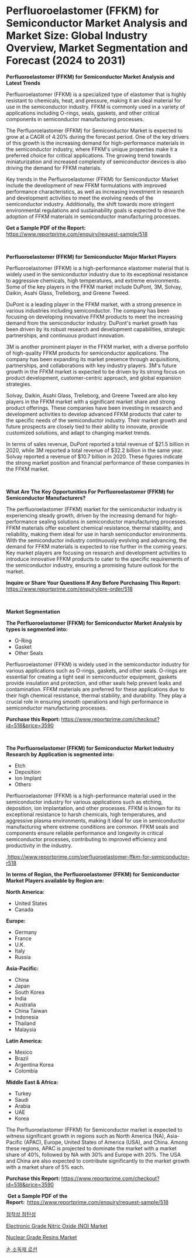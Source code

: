 <p><h1>Perfluoroelastomer (FFKM) for Semiconductor Market Analysis and Market Size: Global Industry Overview, Market Segmentation and Forecast (2024 to 2031)</h1></p><p><strong>Perfluoroelastomer (FFKM) for Semiconductor Market Analysis and Latest Trends</strong></p>
<p><p>Perfluoroelastomer (FFKM) is a specialized type of elastomer that is highly resistant to chemicals, heat, and pressure, making it an ideal material for use in the semiconductor industry. FFKM is commonly used in a variety of applications including O-rings, seals, gaskets, and other critical components in semiconductor manufacturing processes.</p><p>The Perfluoroelastomer (FFKM) for Semiconductor Market is expected to grow at a CAGR of 4.20% during the forecast period. One of the key drivers of this growth is the increasing demand for high-performance materials in the semiconductor industry, where FFKM's unique properties make it a preferred choice for critical applications. The growing trend towards miniaturization and increased complexity of semiconductor devices is also driving the demand for FFKM materials.</p><p>Key trends in the Perfluoroelastomer (FFKM) for Semiconductor Market include the development of new FFKM formulations with improved performance characteristics, as well as increasing investment in research and development activities to meet the evolving needs of the semiconductor industry. Additionally, the shift towards more stringent environmental regulations and sustainability goals is expected to drive the adoption of FFKM materials in semiconductor manufacturing processes.</p></p>
<p><strong>Get a Sample PDF of the Report:&nbsp;</strong> <a href="https://www.reportprime.com/enquiry/request-sample/518">https://www.reportprime.com/enquiry/request-sample/518</a></p>
<p>&nbsp;</p>
<p><strong>Perfluoroelastomer (FFKM) for Semiconductor Major Market Players</strong></p>
<p><p>Perfluoroelastomer (FFKM) is a high-performance elastomer material that is widely used in the semiconductor industry due to its exceptional resistance to aggressive chemicals, high temperatures, and extreme environments. Some of the key players in the FFKM market include DuPont, 3M, Solvay, Daikin, Asahi Glass, Trelleborg, and Greene Tweed.</p><p>DuPont is a leading player in the FFKM market, with a strong presence in various industries including semiconductor. The company has been focusing on developing innovative FFKM products to meet the increasing demand from the semiconductor industry. DuPont's market growth has been driven by its robust research and development capabilities, strategic partnerships, and continuous product innovation.</p><p>3M is another prominent player in the FFKM market, with a diverse portfolio of high-quality FFKM products for semiconductor applications. The company has been expanding its market presence through acquisitions, partnerships, and collaborations with key industry players. 3M's future growth in the FFKM market is expected to be driven by its strong focus on product development, customer-centric approach, and global expansion strategies.</p><p>Solvay, Daikin, Asahi Glass, Trelleborg, and Greene Tweed are also key players in the FFKM market with a significant market share and strong product offerings. These companies have been investing in research and development activities to develop advanced FFKM products that cater to the specific needs of the semiconductor industry. Their market growth and future prospects are closely tied to their ability to innovate, provide customized solutions, and adapt to changing market trends.</p><p>In terms of sales revenue, DuPont reported a total revenue of $21.5 billion in 2020, while 3M reported a total revenue of $32.2 billion in the same year. Solvay reported a revenue of $10.7 billion in 2020. These figures indicate the strong market position and financial performance of these companies in the FFKM market.</p></p>
<p>&nbsp;</p>
<p><strong>What Are The Key Opportunities For Perfluoroelastomer (FFKM) for Semiconductor Manufacturers?</strong></p>
<p><p>The perfluoroelastomer (FFKM) market for the semiconductor industry is experiencing steady growth, driven by the increasing demand for high-performance sealing solutions in semiconductor manufacturing processes. FFKM materials offer excellent chemical resistance, thermal stability, and reliability, making them ideal for use in harsh semiconductor environments. With the semiconductor industry continuously evolving and advancing, the demand for FFKM materials is expected to rise further in the coming years. Key market players are focusing on research and development activities to introduce innovative FFKM products to cater to the specific requirements of the semiconductor industry, ensuring a promising future outlook for the market.</p></p>
<p><strong>Inquire or Share Your Questions If Any Before Purchasing This Report:</strong> <a href="https://www.reportprime.com/enquiry/pre-order/518">https://www.reportprime.com/enquiry/pre-order/518</a></p>
<p>&nbsp;</p>
<p><strong>Market Segmentation</strong></p>
<p><strong>The Perfluoroelastomer (FFKM) for Semiconductor Market Analysis by types is segmented into:</strong></p>
<p><ul><li>O-Ring</li><li>Gasket</li><li>Other Seals</li></ul></p>
<p><p>Perfluoroelastomer (FFKM) is widely used in the semiconductor industry for various applications such as O-rings, gaskets, and other seals. O-rings are essential for creating a tight seal in semiconductor equipment, gaskets provide insulation and protection, and other seals help prevent leaks and contamination. FFKM materials are preferred for these applications due to their high chemical resistance, thermal stability, and durability. They play a crucial role in ensuring smooth operations and high performance in semiconductor manufacturing processes.</p></p>
<p><strong>Purchase this Report:&nbsp;</strong><a href="https://www.reportprime.com/checkout?id=518&price=3590">https://www.reportprime.com/checkout?id=518&price=3590</a></p>
<p>&nbsp;</p>
<p><strong>The Perfluoroelastomer (FFKM) for Semiconductor Market Industry Research by Application is segmented into:</strong></p>
<p><ul><li>Etch</li><li>Deposition</li><li>Ion Implant</li><li>Others</li></ul></p>
<p><p>Perfluoroelastomer (FFKM) is a high-performance material used in the semiconductor industry for various applications such as etching, deposition, ion implantation, and other processes. FFKM is known for its exceptional resistance to harsh chemicals, high temperatures, and aggressive plasma environments, making it ideal for use in semiconductor manufacturing where extreme conditions are common. FFKM seals and components ensure reliable performance and longevity in critical semiconductor processes, contributing to improved efficiency and productivity in the industry.</p></p>
<p><a href="https://www.reportprime.com/perfluoroelastomer-ffkm-for-semiconductor-r518">&nbsp;https://www.reportprime.com/perfluoroelastomer-ffkm-for-semiconductor-r518</a></p>
<p><strong>In terms of Region, the Perfluoroelastomer (FFKM) for Semiconductor Market Players available by Region are:</strong></p>
<p>
    <p> <strong> North America: </strong>
        <ul>
            <li>United States</li>
            <li>Canada</li>
        </ul>
        </p> 
    <p> <strong> Europe: </strong>
        <ul>
            <li>Germany</li>
            <li>France</li>
            <li>U.K.</li>
            <li>Italy</li>
            <li>Russia</li>
        </ul>
        </p> 
    <p> <strong> Asia-Pacific: </strong>
        <ul>
            <li>China</li>
            <li>Japan</li>
            <li>South Korea</li>
            <li>India</li>
            <li>Australia</li>
            <li>China Taiwan</li>
            <li>Indonesia</li>
            <li>Thailand</li>
            <li>Malaysia</li>
        </ul>
        </p> 
    <p> <strong> Latin America: </strong>
        <ul>
            <li>Mexico</li>
            <li>Brazil</li>
            <li>Argentina Korea</li>
            <li>Colombia</li>
        </ul>
        </p> 
    <p> <strong> Middle East & Africa: </strong>
        <ul>
            <li>Turkey</li>
            <li>Saudi</li>
            <li>Arabia</li>
            <li>UAE</li>
            <li>Korea</li>
        </ul>
    </p>
    </p>
<p><p>The Perfluoroelastomer (FFKM) for Semiconductor market is expected to witness significant growth in regions such as North America (NA), Asia-Pacific (APAC), Europe, United States of America (USA), and China. Among these regions, APAC is projected to dominate the market with a market share of 40%, followed by NA with 30% and Europe with 20%. The USA and China are also expected to contribute significantly to the market growth with a market share of 5% each.</p></p>
<p><strong>Purchase this Report: </strong><a href="https://www.reportprime.com/checkout?id=518&price=3590">https://www.reportprime.com/checkout?id=518&price=3590</a></p>
<p>&nbsp;<strong>Get a Sample PDF of the Report:&nbsp;&nbsp;</strong><a href="https://www.reportprime.com/enquiry/request-sample/518">https://www.reportprime.com/enquiry/request-sample/518</a></p>
<p><strong></strong></p>
<p><p><a href="https://github.com/valroy852/Market-Research-Report-List-1/blob/main/606395767614.md">점착성 점탄성</a></p><p><a href="https://github.com/kathiaseamanalvaradovlprc2h/Market-Research-Report-List-2/blob/main/electronic-grade-nitric-oxide-no-market.md">Electronic Grade Nitric Oxide (NO) Market</a></p><p><a href="https://github.com/EbonyHane1955/Market-Research-Report-List-1/blob/main/nuclear-grade-resins-market.md">Nuclear Grade Resins Market</a></p><p><a href="https://github.com/RonSpencer61/Market-Research-Report-List-1/blob/main/506459467615.md">손 소독제 로션</a></p></p>
